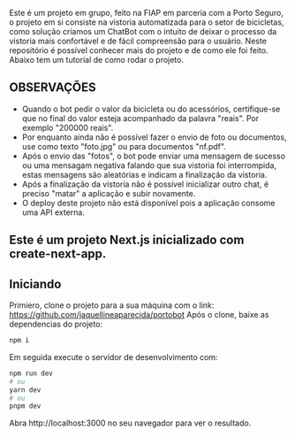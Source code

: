 Este é um projeto em grupo, feito na FIAP em parceria com a Porto Seguro, o projeto em si consiste na vistoria automatizada para o setor de bicicletas, como solução criamos um ChatBot com o intuito de deixar o processo da vistoria mais confortável e de fácil compreensão para o usuário.
Neste repositório é possível conhecer mais do projeto e de como ele foi feito. Abaixo tem um tutorial de como rodar o projeto.

## OBSERVAÇÕES
* Quando o bot pedir o valor da bicicleta ou do acessórios, certifique-se que no final do valor esteja acompanhado da palavra "reais". Por exemplo "200000 reais".
* Por enquanto ainda não é possível fazer o envio de foto ou documentos, use como texto "foto.jpg" ou para documentos "nf.pdf".
* Após o envio das "fotos", o bot pode enviar uma mensagem de sucesso ou uma mensagam negativa falando que sua vistoria foi interrompida, estas mensagens são aleatórias e indicam a finalização da vistoria.
* Após a finalização da vistoria não é possível inicializar outro chat, é preciso "matar" a aplicação e subir novamente.
* O deploy deste projeto não está disponível pois a aplicação consome uma API externa.

## Este é um projeto Next.js inicializado com create-next-app.

## Iniciando
Primiero, clone o projeto para a sua máquina com o link: https://github.com/jaquellineaparecida/portobot
Após o clone, baixe as dependencias do projeto:
``` bash
npm i
```

Em seguida execute o servidor de desenvolvimento com:
``` bash
npm run dev
# ou
yarn dev
# ou
pnpm dev
```

Abra http://localhost:3000 no seu navegador para ver o resultado.


